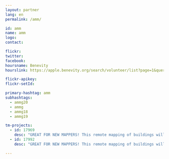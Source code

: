 ```yaml
---
layout: partner
lang: en
permalink: /amm/

id: amm
name: amm
logo: 
contact: 

flickr: 
twitter: 
facebook: 
hoursname: Benevity
hourslink: https://apple.benevity.org/search/volunteer/list?page=1&query=missing%20maps&layout=list

flickr-apikey: 
flickr-setId: 

primary-hashtag: amm
subhashtags:
  - ammg20
  - ammg
  - ammg18
  - ammg19

tm-projects:
  - id: 17969
    desc: "GREAT FOR NEW MAPPERS! This remote mapping of buildings will support the implementation of planned activities and largely the generation of data for humanitarian activities in the identified provinces."
  - id: 17992
    desc: "GREAT FOR NEW MAPPERS! This remote mapping of buildings will support the implementation of planned activities and largely the generation of data for humanitarian activities in the identified provinces."

---
```

